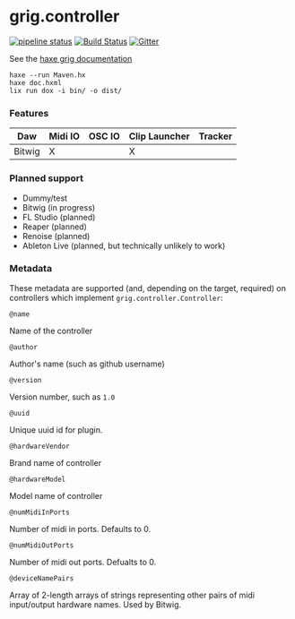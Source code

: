 # grig.controller

[![pipeline status](https://gitlab.com/haxe-grig/grig.controller/badges/main/pipeline.svg)](https://gitlab.com/haxe-grig/grig.controller/commits/main)
[![Build Status](https://travis-ci.org/osakared/grig.controller.svg?branch=main)](https://travis-ci.org/osakared/grig.controller)
[![Gitter](https://badges.gitter.im/haxe-grig/Lobby.svg)](https://gitter.im/haxe-grig/Lobby?utm_source=badge&utm_medium=badge&utm_campaign=pr-badge&utm_content=badge)

See the [haxe grig documentation](https://grig.tech/)


```
haxe --run Maven.hx
haxe doc.hxml
lix run dox -i bin/ -o dist/
```

### Features

| Daw           | Midi IO | OSC IO | Clip Launcher | Tracker |
| ------------- | ------- | ------ | ------------- | ------- |
| Bitwig        | X       |        | X             |         |

### Planned support

* Dummy/test
* Bitwig (in progress)
* FL Studio (planned)
* Reaper (planned)
* Renoise (planned)
* Ableton Live (planned, but technically unlikely to work)

### Metadata

These metadata are supported (and, depending on the target, required) on controllers which implement `grig.controller.Controller`:

`@name`

Name of the controller

`@author`

Author's name (such as github username)

`@version`

Version number, such as `1.0`

`@uuid`

Unique uuid id for plugin.

`@hardwareVendor`

Brand name of controller

`@hardwareModel`

Model name of controller

`@numMidiInPorts`

Number of midi in ports. Defaults to 0.

`@numMidiOutPorts`

Number of midi out ports. Defualts to 0.

`@deviceNamePairs`

Array of 2-length arrays of strings representing other pairs of midi input/output hardware names. Used by Bitwig.